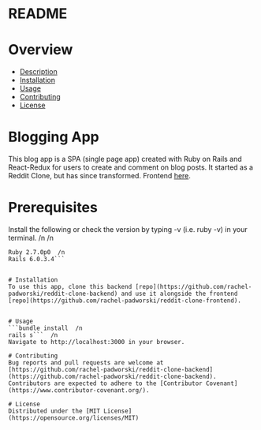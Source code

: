 # README


# Overview
* [Description](https://github.com/rachel-padworski/reddit-clone-backend#blogging-app)
* [Installation](https://github.com/rachel-padworski/reddit-clone-backend#installation)
* [Usage](https://github.com/rachel-padworski/reddit-clone-backend#usage)
* [Contributing](https://github.com/rachel-padworski/reddit-clone-backend#contributing)
* [License](https://github.com/rachel-padworski/reddit-clone-backend#license)

# Blogging App
This blog app is a SPA (single page app) created with Ruby on Rails and React-Redux for users to create and comment on blog posts. It started as a Reddit Clone, but has since transformed. Frontend [here](https://github.com/rachel-padworski/reddit-clone-frontend).


# Prerequisites
Install the following or check the version by typing -v (i.e. ruby -v) in your terminal.  /n
  /n
```Github  /n
Ruby 2.7.0p0  /n
Rails 6.0.3.4```


# Installation
To use this app, clone this backend [repo](https://github.com/rachel-padworski/reddit-clone-backend) and use it alongside the frontend [repo](https://github.com/rachel-padworski/reddit-clone-frontend).


# Usage
```bundle install  /n
rails s```  /n
Navigate to http://localhost:3000 in your browser.

# Contributing
Bug reports and pull requests are welcome at [https://github.com/rachel-padworski/reddit-clone-backend](https://github.com/rachel-padworski/reddit-clone-backend). Contributors are expected to adhere to the [Contributor Covenant](https://www.contributor-covenant.org/).

# License
Distributed under the [MIT License](https://opensource.org/licenses/MIT)


